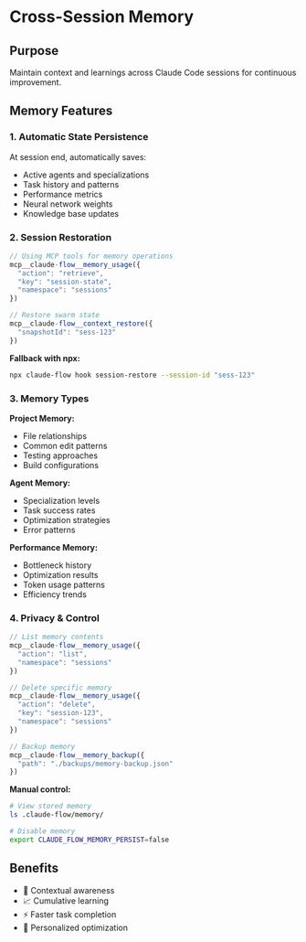 # Cross-Session Memory

## Purpose
Maintain context and learnings across Claude Code sessions for continuous improvement.

## Memory Features

### 1. Automatic State Persistence
At session end, automatically saves:
- Active agents and specializations
- Task history and patterns
- Performance metrics
- Neural network weights
- Knowledge base updates

### 2. Session Restoration
```javascript
// Using MCP tools for memory operations
mcp__claude-flow__memory_usage({
  "action": "retrieve",
  "key": "session-state",
  "namespace": "sessions"
})

// Restore swarm state
mcp__claude-flow__context_restore({
  "snapshotId": "sess-123"
})
```

**Fallback with npx:**
```bash
npx claude-flow hook session-restore --session-id "sess-123"
```

### 3. Memory Types

**Project Memory:**
- File relationships
- Common edit patterns
- Testing approaches
- Build configurations

**Agent Memory:**
- Specialization levels
- Task success rates
- Optimization strategies
- Error patterns

**Performance Memory:**
- Bottleneck history
- Optimization results
- Token usage patterns
- Efficiency trends

### 4. Privacy & Control
```javascript
// List memory contents
mcp__claude-flow__memory_usage({
  "action": "list",
  "namespace": "sessions"
})

// Delete specific memory
mcp__claude-flow__memory_usage({
  "action": "delete",
  "key": "session-123",
  "namespace": "sessions"
})

// Backup memory
mcp__claude-flow__memory_backup({
  "path": "./backups/memory-backup.json"
})
```

**Manual control:**
```bash
# View stored memory
ls .claude-flow/memory/

# Disable memory
export CLAUDE_FLOW_MEMORY_PERSIST=false
```

## Benefits
- 🧠 Contextual awareness
- 📈 Cumulative learning
- ⚡ Faster task completion
- 🎯 Personalized optimization
